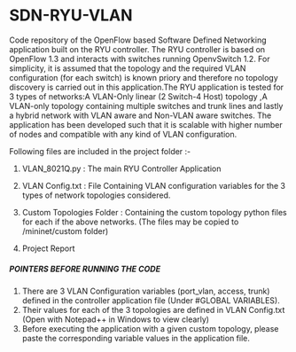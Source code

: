 # SDN-RYU-VLAN
Code repository of the OpenFlow based Software Defined Networking application built on the RYU controller. The RYU controller is based on OpenFlow 1.3 and interacts with switches running OpenvSwitch 1.2. For simplicity, it is assumed that the topology and the required VLAN configuration (for each switch) is known priory and therefore no topology discovery is carried out in this application.The RYU application is tested for 3 types of networks:A VLAN-Only linear (2 Switch-4 Host) topology ,A VLAN-only topology containing multiple switches and trunk lines and lastly a hybrid network with VLAN aware and Non-VLAN aware switches. The application has been developed such that it is scalable with higher number of nodes and compatible with any kind of VLAN configuration.


Following files are included in the project folder :-

1) VLAN_8021Q.py : The main RYU Controller Application

2) VLAN Config.txt : File Containing VLAN configuration variables for the 3 types of
   network topologies considered. 

3) Custom Topologies Folder : Containing the custom topology python files for each
   if the above networks. (The files may be copied to /mininet/custom folder)

4) Project Report


##### POINTERS BEFORE RUNNING THE CODE ######

1. There are 3 VLAN Configuration variables (port_vlan, access, trunk) defined in
   the controller application file (Under #GLOBAL VARIABLES).
2. Their values for each of the 3 topologies are defined in VLAN Config.txt (Open 
   with Notepad++ in Windows to view clearly)
3. Before executing the application with a given custom topology, please paste the 
   corresponding variable values in the application file.
